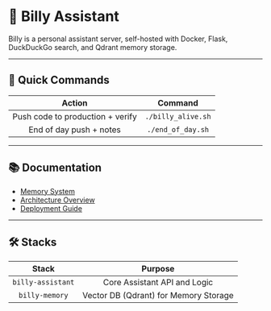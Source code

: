 # 🧠 Billy Assistant

Billy is a personal assistant server, self-hosted with Docker, Flask, DuckDuckGo search, and Qdrant memory storage.

---
## 🚀 Quick Commands

| Action | Command |
|:------:|:-------:|
| Push code to production + verify | `./billy_alive.sh` |
| End of day push + notes | `./end_of_day.sh` |

---
## 📚 Documentation

- [Memory System](docs/memory.md)
- [Architecture Overview](docs/architecture.md)
- [Deployment Guide](docs/deployment.md)

---
## 🛠️ Stacks

| Stack | Purpose |
|:-----:|:-------:|
| `billy-assistant` | Core Assistant API and Logic |
| `billy-memory`    | Vector DB (Qdrant) for Memory Storage |
